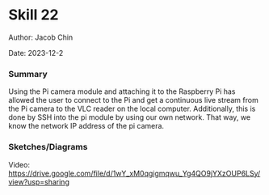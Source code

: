 #  Skill 22

Author: Jacob Chin

Date: 2023-12-2


### Summary
Using the Pi camera module and attaching it to the Raspberry Pi has allowed the user to connect to the Pi and get a continuous live stream from the Pi camera to the VLC reader on the local computer. Additionally, this is done by SSH into the pi module by using our own network. That way, we know the network IP address of the pi camera.

### Sketches/Diagrams
Video: https://drive.google.com/file/d/1wY_xM0qgigmqwu_Yg4QO9jYXzOUP6LSy/view?usp=sharing
